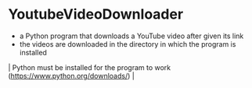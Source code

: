 # YoutubeVideoDownloader
- a Python program that downloads a YouTube video after given its link 
- the videos are downloaded in the directory in which the program is installed

| Python must be installed for the program to work (https://www.python.org/downloads/) |  
